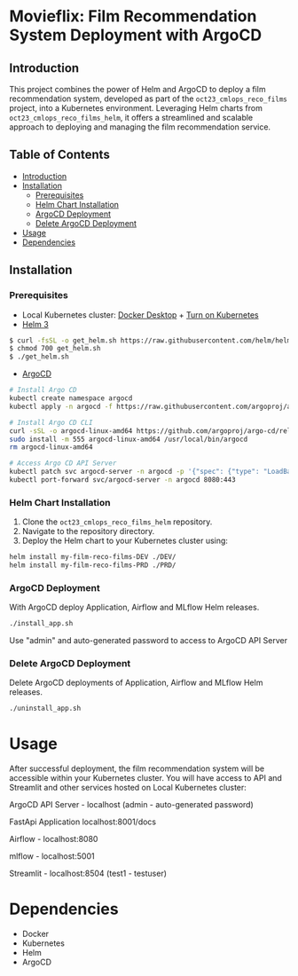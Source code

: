 # Movieflix: Film Recommendation System Deployment with ArgoCD

## Introduction

This project combines the power of Helm and ArgoCD to deploy a film recommendation system, developed as part of the `oct23_cmlops_reco_films` project, into a Kubernetes environment. Leveraging Helm charts from `oct23_cmlops_reco_films_helm`, it offers a streamlined and scalable approach to deploying and managing the film recommendation service.

## Table of Contents

- [Introduction](#introduction)
- [Installation](#installation)
  - [Prerequisites](#prerequisites)
  - [Helm Chart Installation](#helm-chart-installation)
  - [ArgoCD Deployment](#argocd-deployment)
  - [Delete ArgoCD Deployment](#delete-argocd-deployment)
- [Usage](#usage)
- [Dependencies](#dependencies)

## Installation

### Prerequisites

- Local Kubernetes cluster: [Docker Desktop](https://www.docker.com/products/docker-desktop/) + [Turn on Kubernetes](https://docs.docker.com/desktop/kubernetes/)
- [Helm 3](https://helm.sh/docs/intro/install/)
```sh
$ curl -fsSL -o get_helm.sh https://raw.githubusercontent.com/helm/helm/main/scripts/get-helm-3
$ chmod 700 get_helm.sh
$ ./get_helm.sh
```
- [ArgoCD](https://argo-cd.readthedocs.io/en/stable/getting_started/)

```sh
# Install Argo CD
kubectl create namespace argocd
kubectl apply -n argocd -f https://raw.githubusercontent.com/argoproj/argo-cd/stable/manifests/install.yaml

# Install Argo CD CLI
curl -sSL -o argocd-linux-amd64 https://github.com/argoproj/argo-cd/releases/latest/download/argocd-linux-amd64
sudo install -m 555 argocd-linux-amd64 /usr/local/bin/argocd
rm argocd-linux-amd64

# Access Argo CD API Server
kubectl patch svc argocd-server -n argocd -p '{"spec": {"type": "LoadBalancer"}}'
kubectl port-forward svc/argocd-server -n argocd 8080:443
```

### Helm Chart Installation

1. Clone the `oct23_cmlops_reco_films_helm` repository.
2. Navigate to the repository directory.
3. Deploy the Helm chart to your Kubernetes cluster using:
```sh
helm install my-film-reco-films-DEV ./DEV/ 
helm install my-film-reco-films-PRD ./PRD/ 
```

### ArgoCD Deployment
With ArgoCD deploy Application, Airflow and MLflow Helm releases.
```sh
./install_app.sh
```
Use "admin" and auto-generated password to access to ArgoCD API Server

### Delete ArgoCD Deployment
Delete ArgoCD deployments of Application, Airflow and MLflow Helm releases.
```sh
./uninstall_app.sh
```

Usage
=====

After successful deployment, the film recommendation system will be accessible within your Kubernetes cluster. You will have access to API and Streamlit and other services hosted on Local Kubernetes cluster:

ArgoCD API Server - 
localhost (admin - auto-generated password)

FastApi Application
localhost:8001/docs

Airflow -
localhost:8080

mlflow - 
localhost:5001

Streamlit -
localhost:8504 (test1 - testuser)

Dependencies
============

*   Docker
*   Kubernetes
*   Helm
*   ArgoCD

